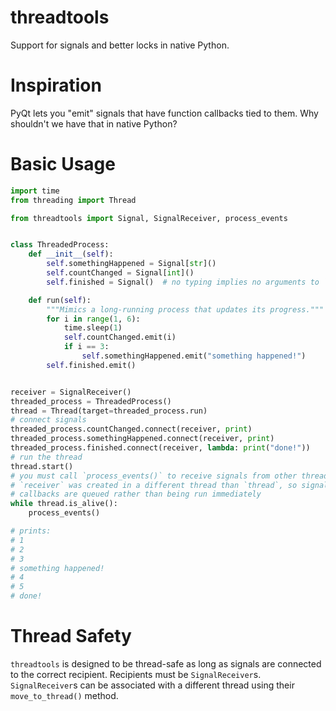 # threadtools
Support for signals and better locks in native Python.

# Inspiration
PyQt lets you "emit" signals that have function callbacks tied to them. Why shouldn't we have that in native Python?

# Basic Usage
```python
import time
from threading import Thread

from threadtools import Signal, SignalReceiver, process_events


class ThreadedProcess:
    def __init__(self):
        self.somethingHappened = Signal[str]()
        self.countChanged = Signal[int]()
        self.finished = Signal()  # no typing implies no arguments to `emit()`

    def run(self):
        """Mimics a long-running process that updates its progress."""
        for i in range(1, 6):
            time.sleep(1)
            self.countChanged.emit(i)
            if i == 3:
                self.somethingHappened.emit("something happened!")
        self.finished.emit()


receiver = SignalReceiver()
threaded_process = ThreadedProcess()
thread = Thread(target=threaded_process.run)
# connect signals
threaded_process.countChanged.connect(receiver, print)
threaded_process.somethingHappened.connect(receiver, print)
threaded_process.finished.connect(receiver, lambda: print("done!"))
# run the thread
thread.start()
# you must call `process_events()` to receive signals from other threads
# `receiver` was created in a different thread than `thread`, so signal
# callbacks are queued rather than being run immediately
while thread.is_alive():
    process_events()

# prints:
# 1
# 2
# 3
# something happened!
# 4
# 5
# done!
```

# Thread Safety
`threadtools` is designed to be thread-safe as long as signals are connected to the correct recipient. Recipients must be `SignalReceiver`s. `SignalReceiver`s can be associated with a different thread using their `move_to_thread()` method.